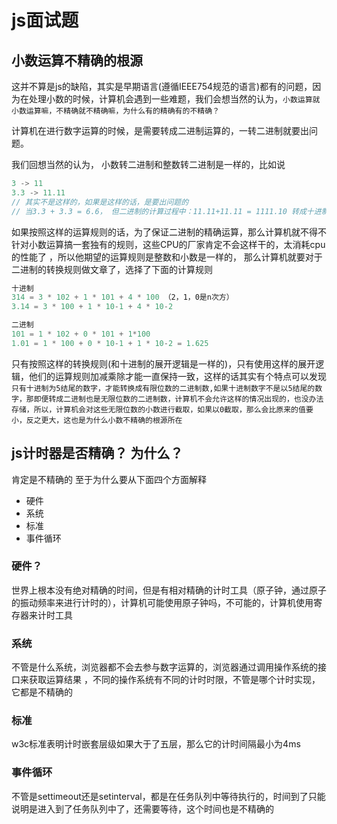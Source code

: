 # js面试题
## 小数运算不精确的根源
这并不算是js的缺陷，其实是早期语言(遵循IEEE754规范的语言)都有的问题，因为在处理小数的时候，计算机会遇到一些难题，我们会想当然的认为，`小数运算就小数运算嘛，不精确就不精确嘛，为什么有的精确有的不精确？`

计算机在进行数字运算的时候，是需要转成二进制运算的，一转二进制就要出问题。 


我们回想当然的认为， 小数转二进制和整数转二进制是一样的，比如说
````js
3 -> 11
3.3 -> 11.11
// 其实不是这样的，如果是这样的话，是要出问题的
// 当3.3 + 3.3 = 6.6， 但二进制的计算过程中：11.11+11.11 = 1111.10 转成十进制变成了7.1
````

如果按照这样的运算规则的话，为了保证二进制的精确运算，那么计算机就不得不针对小数运算搞一套独有的规则，这些CPU的厂家肯定不会这样干的，太消耗cpu的性能了
，所以他期望的运算规则是整数和小数是一样的， 那么计算机就要对于二进制的转换规则做文章了，选择了下面的计算规则
````js
十进制
314 = 3 * 102 + 1 * 101 + 4 * 100 （2，1，0是n次方） 
3.14 = 3 * 100 + 1 * 10-1 + 4 * 10-2

二进制
101 = 1 * 102 + 0 * 101 + 1*100
1.01 = 1 * 100 + 0 * 10-1 + 1 * 10-2 = 1.625
````

只有按照这样的转换规则(和十进制的展开逻辑是一样的)，只有使用这样的展开逻辑，他们的运算规则加减乘除才能一直保持一致，这样的话其实有个特点可以发现
`只有十进制为5结尾的数字，才能转换成有限位数的二进制数,如果十进制数字不是以5结尾的数字，那即便转成二进制也是无限位数的二进制数，计算机不会允许这样的情况出现的，也没办法存储，所以，计算机会对这些无限位数的小数进行截取，如果以0截取，那么会比原来的值要小，反之更大，这也是为什么小数不精确的根源所在`







## js计时器是否精确？ 为什么？
肯定是不精确的
至于为什么要从下面四个方面解释
- 硬件
- 系统
- 标准
- 事件循环

### 硬件？
世界上根本没有绝对精确的时间，但是有相对精确的计时工具（原子钟，通过原子的振动频率来进行计时的），计算机可能使用原子钟吗，不可能的，计算机使用寄存器来计时工具
### 系统
不管是什么系统，浏览器都不会去参与数字运算的，浏览器通过调用操作系统的接口来获取运算结果 ，不同的操作系统有不同的计时时限，不管是哪个计时实现，它都是不精确的
### 标准
w3c标准表明计时嵌套层级如果大于了五层，那么它的计时间隔最小为4ms
### 事件循环
不管是settimeout还是setinterval，都是在任务队列中等待执行的，时间到了只能说明是进入到了任务队列中了，还需要等待，这个时间也是不精确的

